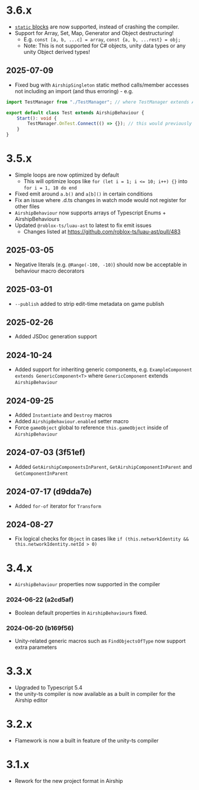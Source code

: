 # 3.6.x
- [`static` blocks](https://www.typescriptlang.org/docs/handbook/2/classes.html#static-blocks-in-classes) are now supported, instead of crashing the compiler.
- Support for Array, Set, Map, Generator and Object destructuring!
	- E.g. `const [a, b, ...c] = array`, `const {a, b, ...rest} = obj;`
	- Note: This is not supported for C# objects, unity data types or any unity Object derived types!

## 2025-07-09
- Fixed bug with `AirshipSingleton` static method calls/member accesses not including an import (and thus erroring) - e.g.
```ts
import TestManager from "./TestManager"; // where TestManager extends AirshipSingleton

export default class Test extends AirshipBehaviour {
	Start(): void {
		TestManager.OnTest.Connect(() => {}); // this would previously not cause an import in Luau
	}
}

```

# 3.5.x
- Simple loops are now optimized by default
	- This will optimize loops like `for (let i = 1; i <= 10; i++) {}` into `for i = 1, 10 do end`
- Fixed emit around `a.b()` and `a[b]()` in certain conditions
- Fix an issue where .d.ts changes in watch mode would not register for other files
- `AirshipBehaviour` now supports arrays of Typescript Enums + AirshipBehaviours
- Updated `@roblox-ts/luau-ast` to latest to fix emit issues
	- Changes listed at https://github.com/roblox-ts/luau-ast/pull/483

## 2025-03-05
- Negative literals (e.g. `@Range(-100, -10)`) should now be acceptable in behaviour macro decorators

## 2025-03-01
- `--publish` added to strip edit-time metadata on game publish

## 2025-02-26
- Added JSDoc generation support

## 2024-10-24
- Added support for inheriting generic components, e.g. `ExampleComponent extends GenericComponent<T>` where `GenericComponent` extends `AirshipBehaviour`

## 2024-09-25
- Added `Instantiate` and `Destroy` macros
- Added `AirshipBehaviour.enabled` setter macro
- Force `gameObject` global to reference `this.gameObject` inside of `AirshipBehaviour`

## 2024-07-03 (3f51ef)
- Added `GetAirshipComponentsInParent`, `GetAirshipComponentInParent` and `GetComponentInParent`

## 2024-07-17 (d9dda7e)
- Added `for-of` iterator for `Transform`

## 2024-08-27
- Fix logical checks for `Object` in cases like `if (this.networkIdentity && this.networkIdentity.netId > 0)`

# 3.4.x
- `AirshipBehaviour` properties now supported in the compiler

### 2024-06-22 (a2cd5af)
- Boolean default properties in `AirshipBehaviour`s fixed.

### 2024-06-20 (b169f56)
- Unity-related generic macros such as `FindObjectsOfType` now support extra parameters

# 3.3.x
- Upgraded to Typescript 5.4
- the unity-ts compiler is now available as a built in compiler for the Airship editor

# 3.2.x
- Flamework is now a built in feature of the unity-ts compiler

# 3.1.x
- Rework for the new project format in Airship
